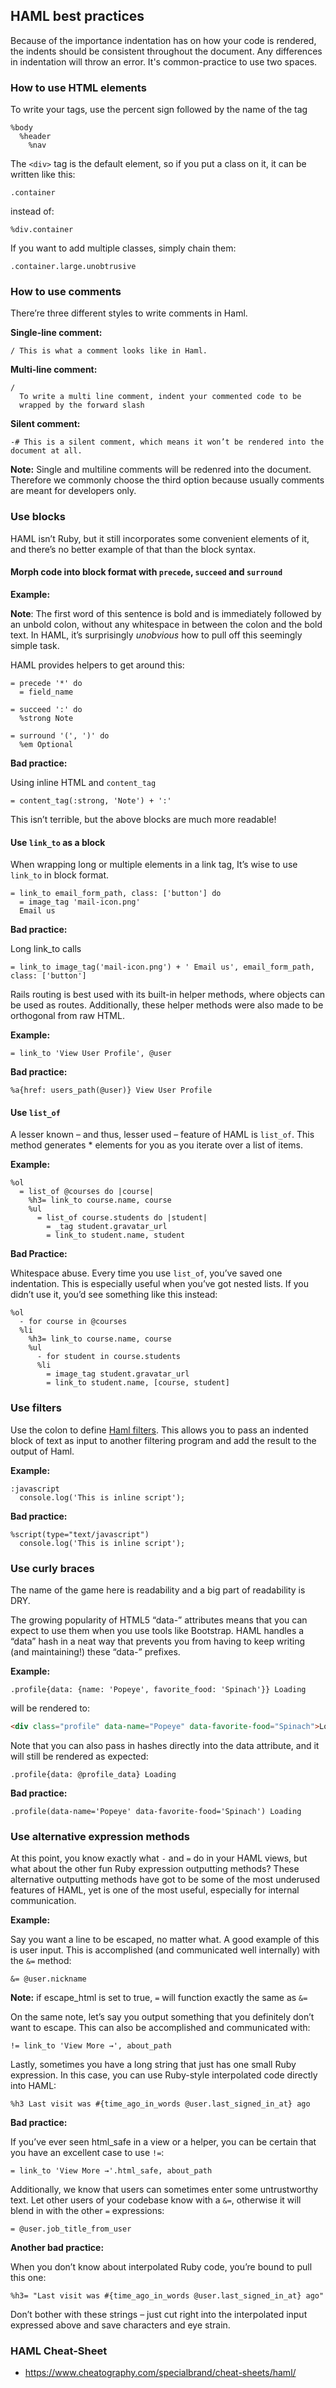 ## HAML best practices

Because of the importance indentation has on how your code is rendered, the indents should be consistent throughout the document. Any differences in indentation will throw an error. It's common-practice to use two spaces.

### How to use HTML elements

To write your tags, use the percent sign followed by the name of the tag

``` haml
%body
  %header
    %nav
```

The `<div>` tag is the default element, so if you put a class on it, it can be written like this:

``` haml
.container
```

instead of:

``` haml
%div.container
```

If you want to add multiple classes, simply chain them:

``` haml
.container.large.unobtrusive
```

### How to use comments

There’re three different styles to write comments in Haml.

**Single-line comment:**

``` haml
/ This is what a comment looks like in Haml.
```

**Multi-line comment:**

``` haml
/
  To write a multi line comment, indent your commented code to be
  wrapped by the forward slash
```

**Silent comment:**

``` haml
-# This is a silent comment, which means it won’t be rendered into the document at all.
```

**Note:** Single and multiline comments will be redenred into the document. Therefore we commonly choose the third option because usually comments are meant for developers only.

### Use blocks

HAML isn’t Ruby, but it still incorporates some convenient elements of it, and there’s no better example of that than the block syntax.

#### Morph code into block format with `precede`, `succeed` and `surround`

**Example:**

**Note**: The first word of this sentence is bold and is immediately followed by an unbold colon, without any whitespace in between the colon and the bold text. In HAML, it’s surprisingly *unobvious* how to pull off this seemingly simple task.

HAML provides helpers to get around this:

``` haml
= precede '*' do
  = field_name
```

``` haml
= succeed ':' do
  %strong Note
```

``` haml
= surround '(', ')' do
  %em Optional
```

**Bad practice:**

Using inline HTML and `content_tag`

``` haml
= content_tag(:strong, 'Note') + ':'
```

This isn’t terrible, but the above blocks are much more readable!

#### Use `link_to` as a block

When wrapping long or multiple elements in a link tag, It’s wise to use `link_to` in block format.

``` haml
= link_to email_form_path, class: ['button'] do
  = image_tag 'mail-icon.png'
  Email us
```

**Bad practice:**

Long link_to calls

``` haml
= link_to image_tag('mail-icon.png') + ' Email us', email_form_path, class: ['button']
```

Rails routing is best used with its built-in helper methods, where objects can be used as routes. Additionally, these helper methods were also made to be orthogonal from raw HTML.

**Example:**

``` haml
= link_to 'View User Profile', @user
```

**Bad practice:**

``` haml
%a{href: users_path(@user)} View User Profile
```

#### Use `list_of`

A lesser known – and thus, lesser used – feature of HAML is `list_of`.
This method generates * elements for you as you iterate over a list of items.

**Example:**

``` haml
%ol
  = list_of @courses do |course|
    %h3= link_to course.name, course
    %ul
      = list_of course.students do |student|
        = _tag student.gravatar_url
        = link_to student.name, student
```

**Bad Practice:**

Whitespace abuse. Every time you use `list_of`, you’ve saved one indentation. This is especially useful when you’ve got nested lists. If you didn’t use it, you’d see something like this instead:

``` haml
%ol
  - for course in @courses
  %li
    %h3= link_to course.name, course
    %ul
      - for student in course.students
      %li
        = image_tag student.gravatar_url
        = link_to student.name, [course, student]
```

### Use filters

Use the colon to define [Haml filters](http://haml.info/docs/yardoc/file.REFERENCE.html#filters). This allows you to pass an indented block of text as input to another filtering program and add the result to the output of Haml.

**Example:**

``` haml
:javascript
  console.log('This is inline script');
```

**Bad practice:**

``` haml
%script(type="text/javascript")
  console.log('This is inline script');
```

### Use curly braces

The name of the game here is readability and a big part of readability is DRY.

The growing popularity of HTML5 “data-” attributes means that you can expect to use them when you use tools like Bootstrap. HAML handles a “data” hash in a neat way that prevents you from having to keep writing (and maintaining!) these “data-” prefixes.

**Example:**

``` haml
.profile{data: {name: 'Popeye', favorite_food: 'Spinach'}} Loading
```

will be rendered to:

``` html
<div class="profile" data-name="Popeye" data-favorite-food="Spinach">Loading</div>
```

Note that you can also pass in hashes directly into the data attribute, and it will still be rendered as expected:

``` haml
.profile{data: @profile_data} Loading
```

**Bad practice:**

``` haml
.profile(data-name='Popeye' data-favorite-food='Spinach') Loading
```

### Use alternative expression methods

At this point, you know exactly what `-` and `=` do in your HAML views, but what about the other fun Ruby expression outputting methods? These alternative outputting methods have got to be some of the most underused features of HAML, yet is one of the most useful, especially for internal communication.

**Example:**

Say you want a line to be escaped, no matter what. A good example of this is user input. This is accomplished (and communicated well internally) with the `&=` method:

``` haml
&= @user.nickname
```

**Note:** if escape_html is set to true, `=` will function exactly the same as `&=`

On the same note, let’s say you output something that you definitely don’t want to escape. This can also be accomplished and communicated with:

``` haml
!= link_to 'View More →', about_path
```

Lastly, sometimes you have a long string that just has one small Ruby expression. In this case, you can use Ruby-style interpolated code directly into HAML:

``` haml
%h3 Last visit was #{time_ago_in_words @user.last_signed_in_at} ago
```

**Bad practice:**

If you’ve ever seen html_safe in a view or a helper, you can be certain that you have an excellent case to use `!=`:

``` haml
= link_to 'View More →'.html_safe, about_path
```

Additionally, we know that users can sometimes enter some untrustworthy text. Let other users of your codebase know with a `&=`, otherwise it will blend in with the other `=` expressions:

``` haml
= @user.job_title_from_user
```

**Another bad practice:**

When you don’t know about interpolated Ruby code, you’re bound to pull this one:

``` haml
%h3= "Last visit was #{time_ago_in_words @user.last_signed_in_at} ago"
```

Don’t bother with these strings – just cut right into the interpolated input expressed above and save characters and eye strain.

### HAML Cheat-Sheet

* https://www.cheatography.com/specialbrand/cheat-sheets/haml/
